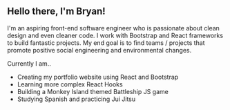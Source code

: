 ## Hello there, I'm Bryan! 

I'm an aspiring front-end software engineer who is passionate about clean design and even cleaner code. I work with Bootstrap and React frameworks to build fantastic projects. My end goal is to find teams / projects that promote positive social engineering and environmental changes.

Currently I am..
  - Creating my portfolio website using React and Bootstrap
  - Learning more complex React Hooks
  - Building a Monkey Island themed Battleship JS game
  - Studying Spanish and practicing Jui Jitsu

